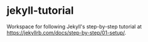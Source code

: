 # jekyll-tutorial
Workspace for following Jekyll's step-by-step tutorial at https://jekyllrb.com/docs/step-by-step/01-setup/.
